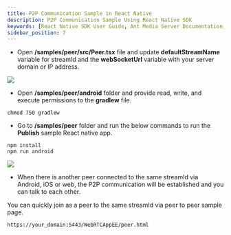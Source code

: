 ```yaml
---
title: P2P Communication Sample in React Native
description: P2P Communication Sample Using React Native SDK 
keywords: [React Native SDK User Guide, Ant Media Server Documentation, Ant Media Server Tutorials]
sidebar_position: 7
---
```


* Open **/samples/peer/src/Peer.tsx** file and update **defaultStreamName** variable for streamId and the **webSocketUrl** variable with your server domain or IP address.

![](@site/static/img/image-1654599250441.png)

* Open **/samples/peer/android** folder and provide read, write, and execute permissions to the **gradlew** file.

```shell
chmod 750 gradlew
```

* Go to **/samples/peer** folder and run the below commands to run the **Publish** sample React native app.

```shell
npm install
npm run android
```

![](@site/static/img/image-1654601111460.png)

* When there is another peer connected to the same streamId via Android, iOS or web, the P2P communication will be established and you can talk to each other. 

You can quickly join as a peer to the same streamId via peer to peer sample page.

`https://your_domain:5443/WebRTCAppEE/peer.html`
